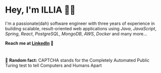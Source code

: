 # Hey, I'm ILLIA 👨‍💻

I'm a passionate(dah) software engineer with three years of experience in building scalable, result-oriented 
web applications using *Java*, *JavaScript*, *Spring*, *React*, *PostgreSQL*, *MongoDB*, *AWS*, *Docker* and many more...

**Reach me at [LinkedIn](https://www.linkedin.com/in/illia-chalyk/) 💬**

#
 🤯 **Random fact:** CAPTCHA stands for the Completely Automated Public Turing test to tell Computers and Humans Apart
